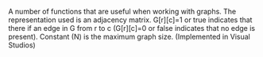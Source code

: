 A number of functions that are useful when working with graphs. The representation used is an adjacency matrix. G[r][c]=1 or true indicates that there if an edge in G from r to c (G[r][c]=0 or false indicates that no edge is present).  Constant (N) is the maximum graph size.
(Implemented in Visual Studios)
